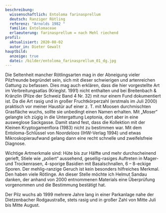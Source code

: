 ```yaml
---
beschreibung:
  wissenschaftlich: Entoloma farinasprellum
  deutsch: Ranziger Rötling
  referenz: "Arnolds 1982 "
  familie: Entolomaceae
  erlaeuterung: farinasprellum = nach Mehl riechend
profil:
  aktualisiert: 2020-08-02
  autor_in: Dieter Gewalt
hauptbild:
  anzeige: true
  datei: /bilder/entoloma_farinasprellum_01_dg.jpg
---
```

Die Seltenheit mancher Rötlingsarten mag in der Abneigung vieler Pilzfreunde begründet sein, sich mit dieser schwierigen und artenreichen Gattung zu befassen. Dies mag auch erklären, dass die hier vorgestellte Art im Verbreitungsatlas (Krieglst. 1991) nicht enthalten und bei Breitenbach & Kränzlin (Pilze der Schweiz Band 4 Nr. 32) mit nur einem Fund dokumentiert ist. Da die Art rasig und in großer Fruchtkörperzahl (erstmals im Juli 2000) praktisch vor meiner Haustür auf einer z. T. mit Moosen durchmischten Grasfläche wuchs, sollte sie unbedingt einen Namen erhalten. Mit „Moser“ gelangte ich zügig in die Untergattung Leptonia, dort aber in eine ausweglose Sackgasse. Damit stand fest, dass die Kollektion mit der Kleinen Kryptogamenflora (1983) nicht zu bestimmen war. Mit dem Entoloma-Schlüssel von *Noordeloos* (IHW-Verlag 1994) und etwas Mikroskopieraufwand gelang dann eine recht schnelle und zweifelsfreie Diagnose.

Wichtige Artmerkmale sind: Hüte bis zur Hälfte und mehr durchscheinend gerieft, Stiele wie „poliert“ aussehend, gesellig-rasiges Auftreten in Mager- und Trockenrasen, 4-sporige Basidien mit Basalschnallen, 6 – 8-eckige Sporen. Der mehlig-ranzige Geruch ist kein besonders hilfreiches Merkmal. Den haben viele Rötlinge. An dieser Stelle möchte ich Helmut Sandau danken, der anhand von 2000 entnommenen Materials eine Überprüfung vorgenommen und die Bestimmung bestätigt hat.

Der Pilz wuchs ab 1999 mehrere Jahre lang in einer Parkanlage nahe der Dietzenbacher Rodgaustraße, stets rasig und in großer Zahl von Mitte Juli bis Mitte August.